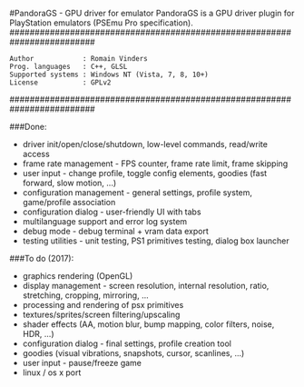 #PandoraGS - GPU driver for emulator
PandoraGS is a GPU driver plugin for PlayStation emulators (PSEmu Pro specification).
#########################################################################

    Author            : Romain Vinders
    Prog. languages   : C++, GLSL
    Supported systems : Windows NT (Vista, 7, 8, 10+)
    License           : GPLv2

#########################################################################

###Done:
* driver init/open/close/shutdown, low-level commands, read/write access
* frame rate management - FPS counter, frame rate limit, frame skipping
* user input - change profile, toggle config elements, goodies (fast forward, slow motion, ...)
* configuration management - general settings, profile system, game/profile association
* configuration dialog - user-friendly UI with tabs
* multilanguage support and error log system
* debug mode - debug terminal + vram data export
* testing utilities - unit testing, PS1 primitives testing, dialog box launcher

###To do (2017):
* graphics rendering (OpenGL)
* display management - screen resolution, internal resolution, ratio, stretching, cropping, mirroring, ...
* processing and rendering of psx primitives
* textures/sprites/screen filtering/upscaling
* shader effects (AA, motion blur, bump mapping, color filters, noise, HDR, ...)
* configuration dialog - final settings, profile creation tool
* goodies (visual vibrations, snapshots, cursor, scanlines, ...)
* user input - pause/freeze game
* linux / os x port

